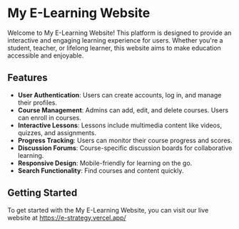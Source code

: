 # My E-Learning Website

Welcome to My E-Learning Website! This platform is designed to provide an interactive and engaging learning experience for users. Whether you're a student, teacher, or lifelong learner, this website aims to make education accessible and enjoyable.

## Features

- **User Authentication**: Users can create accounts, log in, and manage their profiles.
- **Course Management**: Admins can add, edit, and delete courses. Users can enroll in courses.
- **Interactive Lessons**: Lessons include multimedia content like videos, quizzes, and assignments.
- **Progress Tracking**: Users can monitor their course progress and scores.
- **Discussion Forums**: Course-specific discussion boards for collaborative learning.
- **Responsive Design**: Mobile-friendly for learning on the go.
- **Search Functionality**: Find courses and content quickly.

## Getting Started

To get started with the My E-Learning Website, you can visit our live website at https://e-strategy.vercel.app/

